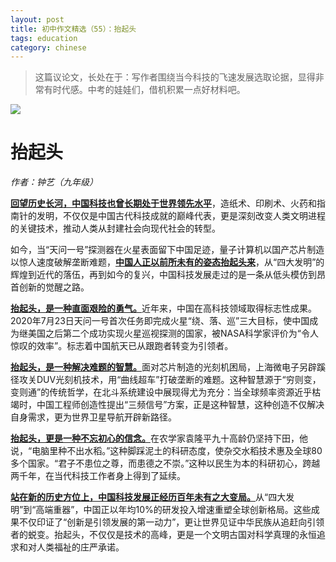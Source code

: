 ```yaml
---
layout: post
title: 初中作文精选（55）：抬起头
tags: education
category: chinese
---
```


> 这篇议论文，长处在于：写作者围绕当今科技的飞速发展选取论据，显得非常有时代感。中考的娃娃们，借机积累一点好材料吧。

![](https://crsando.github.io/images/2025-05-14/export_kcbdxg.png)

# 抬起头

*作者：钟艺（九年级）*

<u>**回望历史长河，中国科技也曾长期处于世界领先水平**</u>，造纸术、印刷术、火药和指南针的发明，不仅仅是中国古代科技成就的巅峰代表，更是深刻改变人类文明进程的关键技术，推动人类从封建社会向现代社会的转型。

如今，当“天问一号”探测器在火星表面留下中国足迹，量子计算机以国产芯片制造以惊人速度破解垄断难题，<u>**中国人正以前所未有的姿态抬起头来**</u>，从“四大发明”的辉煌到近代的落伍，再到如今的复兴，中国科技发展走过的是一条从低头模仿到昂首创新的觉醒之路。

<u>**抬起头，是一种直面艰险的勇气。**</u>近年来，中国在高科技领域取得标志性成果。2020年7月23日天问一号首次任务即完成火星“绕、落、巡”三大目标，使中国成为继美国之后第二个成功实现火星巡视探测的国家，被NASA科学家评价为“令人惊叹的效率”。标志着中国航天已从跟跑者转变为引领者。

<u>**抬起头，是一种解决难题的智慧。**</u>面对芯片制造的光刻机困局，上海微电子另辟蹊径攻关DUV光刻机技术，用“曲线超车”打破垄断的难题。这种智慧源于“穷则变，变则通”的传统哲学，在北斗系统建设中展现得尤为充分：当全球频率资源近乎枯竭时，中国工程师创造性提出“三频信号”方案，正是这种智慧，这种创造不仅解决自身需求，更为世界卫星导航开辟新路径。

<u>**抬起头，更是一种不忘初心的信念。**</u>在农学家袁隆平九十高龄仍坚持下田，他说，“电脑里种不出水稻。”这种脚踩泥土的科研态度，使杂交水稻技术惠及全球80多个国家。“君子不患位之尊，而患德之不崇。”这种以民生为本的科研初心，跨越两千年，在当代科技工作者身上得到了延续。

<u>**站在新的历史方位上，中国科技发展正经历百年未有之大变局。**</u>从“四大发明”到“高端重器”，中国正以年均10%的研发投入增速重塑全球创新格局。这些成果不仅印证了“创新是引领发展的第一动力”，更让世界见证中华民族从追赶向引领者的蜕变。抬起头，不仅仅是技术的高峰，更是一个文明古国对科学真理的永恒追求和对人类福祉的庄严承诺。